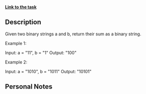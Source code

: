 **[Link to the task](https://leetcode.com/problems/add-binary/description/)**

## Description

Given two binary strings a and b, return their sum as a binary string.

Example 1:

Input: a = "11", b = "1"
Output: "100"

Example 2:

Input: a = "1010", b = "1011"
Output: "10101"


## Personal Notes

